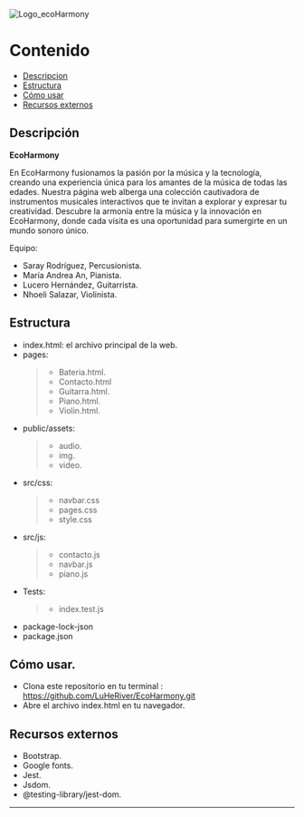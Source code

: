 ![Logo_ecoHarmony](https://github.com/LuHeRiver/EcoHarmony/assets/136989574/a5c80b22-077e-49a2-97c9-8554a0a408c2)

# Contenido
+ [Descripcion](#Descripción)
+ [Estructura](#Estructura)
+ [Cómo usar](#Cómousar)
+ [Recursos externos](#Recursosexternos)

## Descripción 

**EcoHarmony**

En EcoHarmony fusionamos la pasión por la música y la tecnología, creando una experiencia única para los amantes de 
la música de todas las edades. Nuestra página web alberga una colección cautivadora de instrumentos musicales 
interactivos que te invitan a explorar y expresar tu creatividad. Descubre la armonía entre la música y 
la innovación en EcoHarmony, donde cada visita es una oportunidad para sumergirte en un mundo sonoro único.

Equipo:
+ Saray Rodríguez, Percusionista.
+ María Andrea An, Pianista.
+ Lucero Hernández, Guitarrista.
+ Nhoeli Salazar, Violinista.

## Estructura
+ index.html: el archivo principal de la web.
+ pages:
  > + Bateria.html.
  > + Contacto.html
  > + Guitarra.html.
  > + Piano.html.
  > + Violin.html.
+ public/assets:
  > + audio.
  > + img.
  > + video.
+ src/css:
  > + navbar.css
  > + pages.css
  > + style.css
+ src/js:
  > + contacto.js
  > + navbar.js
  > + piano.js
+ Tests:
  > + index.test.js
+ package-lock-json
+ package.json

## Cómo usar.

+ Clona este repositorio en tu terminal : https://github.com/LuHeRiver/EcoHarmony.git
+ Abre el archivo index.html en tu navegador.

## Recursos externos

+ Bootstrap.
+ Google fonts.
+ Jest.
+ Jsdom.
+ @testing-library/jest-dom.
-------------------------------------------------------------------------------------------------------------------------

